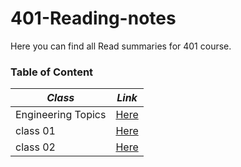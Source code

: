 # 401-Reading-notes
Here you can find all Read summaries for 401 course.

### Table of Content

*Class*             |    *Link*
------------------  |    -----------
Engineering Topics  |    [Here]()
class 01            |    [Here]()
class 02            |    [Here]()